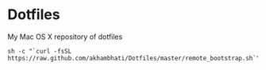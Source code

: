 # Dotfiles
My Mac OS X repository of dotfiles

```
sh -c "`curl -fsSL https://raw.github.com/akhambhati/Dotfiles/master/remote_bootstrap.sh`"
```
